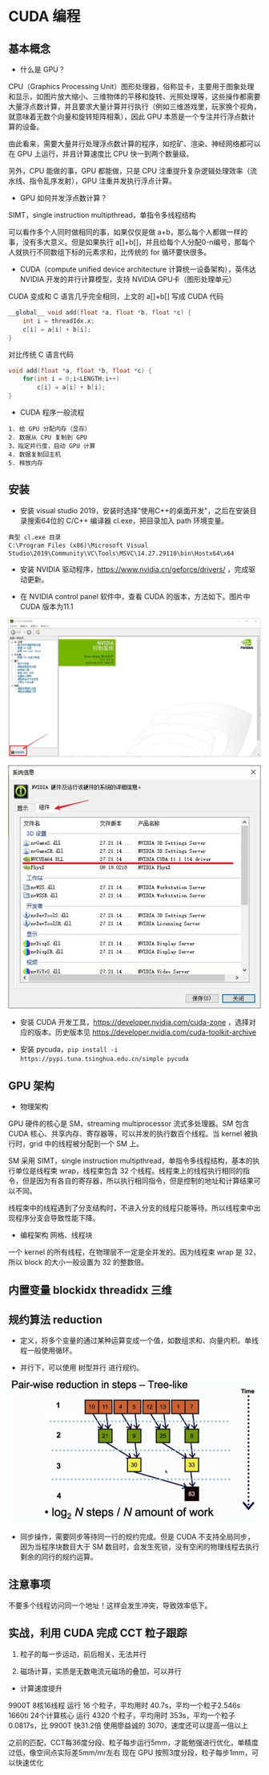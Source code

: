 # CUDA 编程

## 基本概念

- 什么是 GPU？

CPU（Graphics Processing Unit）图形处理器，俗称显卡，主要用于图象处理和显示，如图片放大缩小、三维物体的平移和旋转、光照处理等，这些操作都需要大量浮点数计算，并且要求大量计算并行执行（例如三维游戏里，玩家换个视角，就意味着无数个向量和旋转矩阵相乘），因此 GPU 本质是一个专注并行浮点数计算的设备。

由此看来，需要大量并行处理浮点数计算的程序，如挖矿、渲染、神经网络都可以在 GPU 上运行，并且计算速度比 CPU 快一到两个数量级。

另外，CPU 能做的事，GPU 都能做，只是 CPU 注重提升复杂逻辑处理效率（流水线、指令乱序发射），GPU 注重并发执行浮点计算。

- GPU 如何并发浮点数计算？

SIMT，single instruction multipthread，单指令多线程结构

可以看作多个人同时做相同的事，如果仅仅是做 a+b，那么每个人都做一样的事，没有多大意义。但是如果执行 a[]+b[]，并且给每个人分配0-n编号，那每个人就执行不同数组下标的元素求和，比传统的 for 循环要快很多。

- CUDA（compute unified device architecture 计算统一设备架构），英伟达 NVIDIA 开发的并行计算模型，支持 NVIDIA GPU卡（图形处理单元）

CUDA 变成和 C 语言几乎完全相同，上文的 a[]+b[] 写成 CUDA 代码

```C
__global__ void add(float *a, float *b, float *c) {
    int i = threadIdx.x;
    c[i] = a[i] + b[i];
}
```

对比传统 C 语言代码

```C
void add(float *a, float *b, float *c) {
    for(int i = 0;i<LENGTH;i++)
        c[i] = a[i] + b[i];
}
```

- CUDA 程序一般流程

```
1. 给 GPU 分配内存（显存）
2. 数据从 CPU 复制到 GPU
3，指定并行度，启动 GPU 计算
4. 数据复制回主机
5. 释放内存
```

## 安装

- 安装 visual studio 2019，安装时选择"使用C++的桌面开发"，之后在安装目录搜索64位的 C/C++ 编译器 cl.exe，把目录加入 path 环境变量。

```
典型 cl.exe 目录
C:\Program Files (x86)\Microsoft Visual Studio\2019\Community\VC\Tools\MSVC\14.27.29110\bin\Hostx64\x64
```

- 安装 NVIDIA 驱动程序，https://www.nvidia.cn/geforce/drivers/ ，完成驱动更新。

- 在 NVIDIA control panel 软件中，查看 CUDA 的版本，方法如下。图片中 CUDA 版本为11.1
  
<img src="./img/NVIDIA_control_panel_main.jpg"></img>

<img src="./img/NVIDIA_control_panel_sys_info.jpg"></img>

- 安装 CUDA 开发工具，https://developer.nvidia.com/cuda-zone ，选择对应的版本。历史版本见 https://developer.nvidia.com/cuda-toolkit-archive 

- 安装 pycuda，`pip install -i https://pypi.tuna.tsinghua.edu.cn/simple pycuda`

## GPU 架构

- 物理架构

GPU 硬件的核心是 SM，streaming multiprocessor 流式多处理器。SM 包含 CUDA 核心、共享内存、寄存器等，可以并发的执行数百个线程。当 kernel 被执行时，grid 中的线程被分配到一个 SM 上。

SM 采用 SIMT，single instruction multipthread，单指令多线程结构，基本的执行单位是线程束 wrap，线程束包含 32 个线程。线程束上的线程执行相同的指令，但是因为有各自的寄存器，所以执行相同指令，但是控制的地址和计算结果可以不同。

线程束中的线程遇到了分支结构时，不进入分支的线程只能等待。所以线程束中出现程序分支会导致性能下降。

- 编程架构 网格、线程块

一个 kernel 的所有线程，在物理层不一定是全并发的。因为线程束 wrap 是 32，所以 block 的大小一般设置为 32 的整数倍。

## 内置变量 blockidx threadidx 三维

## 规约算法 reduction

- 定义，将多个变量的通过某种运算变成一个值，如数组求和、向量内积。单线程一般使用循环。

- 并行下，可以使用 树型并行 进行规约。

<img src="./img/规约算法.jpg"></img>

- 同步操作，需要同步等待同一行的规约完成。但是 CUDA 不支持全局同步，因为当程序块数目大于 SM 数目时，会发生死锁，没有空闲的物理线程去执行剩余的同行的规约运算。

## 注意事项

不要多个线程访问同一个地址！这样会发生冲突，导致效率低下。

## 实战，利用 CUDA 完成 CCT 粒子跟踪

1. 粒子的每一步运动，前后相关，无法并行

2. 磁场计算，实质是无数电流元磁场的叠加，可以并行

- 计算速度提升

9900T 8核16线程 运行 16 个粒子，平均用时 40.7s，平均一个粒子2.546s
1660ti 24个计算核心 运行 4320 个粒子，平均用时 353s，平均一个粒子 0.0817s，比 9900T 快31.2倍
使用廖益诚的 3070，速度还可以提高一倍以上

之前的匹配，CCT每36度分段、粒子每步运行5mm，才能勉强进行优化，单精度过低，像空间点实际差5mm/mr左右
现在 GPU 按照3度分段，粒子每步1mm，可以快速优化